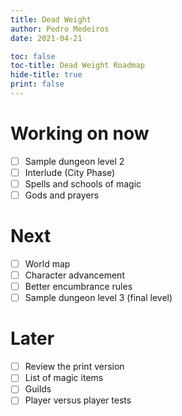 ```yaml
---
title: Dead Weight
author: Pedro Medeiros
date: 2021-04-21

toc: false
toc-title: Dead Weight Roadmap
hide-title: true
print: false
---
```


# Working on now
- [ ] Sample dungeon level 2
- [ ] Interlude (City Phase)
- [ ] Spells and schools of magic
- [ ] Gods and prayers

# Next
- [ ] World map
- [ ] Character advancement
- [ ] Better encumbrance rules
- [ ] Sample dungeon level 3 (final level)

# Later
- [ ] Review the print version
- [ ] List of magic items
- [ ] Guilds
- [ ] Player versus player tests
